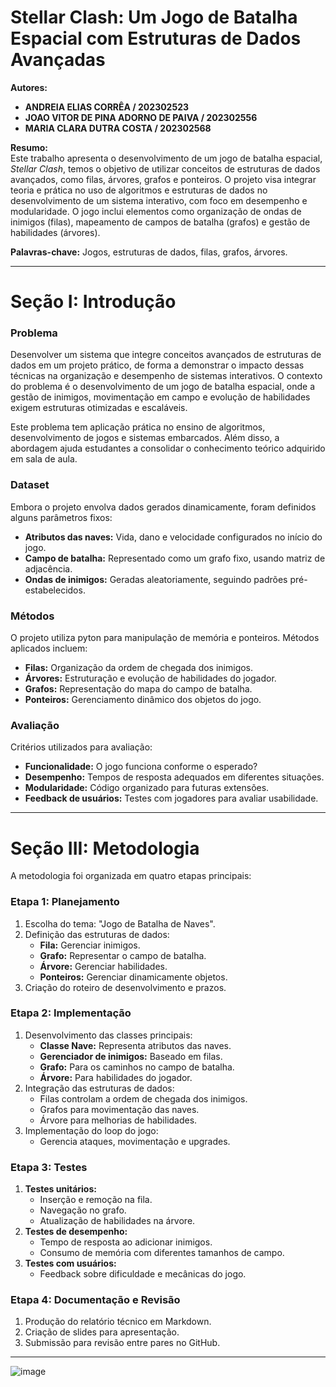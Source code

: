 # Stellar Clash: Um Jogo de Batalha Espacial com Estruturas de Dados Avançadas

**Autores:** 
- **ANDREIA ELIAS CORRÊA  /  202302523**
- **JOAO VITOR DE PINA ADORNO DE PAIVA /  202302556** 
- **MARIA CLARA DUTRA COSTA / 202302568**

**Resumo:**  
Este trabalho apresenta o desenvolvimento de um jogo de batalha espacial, *Stellar Clash*, temos o objetivo de utilizar conceitos de estruturas de dados avançados, como filas, árvores, grafos e ponteiros. O projeto visa integrar teoria e prática no uso de algoritmos e estruturas de dados no desenvolvimento de um sistema interativo, com foco em desempenho e modularidade. O jogo inclui elementos como organização de ondas de inimigos (filas), mapeamento de campos de batalha (grafos) e gestão de habilidades (árvores).

**Palavras-chave:** Jogos, estruturas de dados, filas, grafos, árvores.

---

# Seção I: Introdução

### Problema
Desenvolver um sistema que integre conceitos avançados de estruturas de dados em um projeto prático, de forma a demonstrar o impacto dessas técnicas na organização e desempenho de sistemas interativos. O contexto do problema é o desenvolvimento de um jogo de batalha espacial, onde a gestão de inimigos, movimentação em campo e evolução de habilidades exigem estruturas otimizadas e escaláveis.

Este problema tem aplicação prática no ensino de algoritmos, desenvolvimento de jogos e sistemas embarcados. Além disso, a abordagem ajuda estudantes a consolidar o conhecimento teórico adquirido em sala de aula.

### Dataset
Embora o projeto envolva dados gerados dinamicamente, foram definidos alguns parâmetros fixos:

- **Atributos das naves:** Vida, dano e velocidade configurados no início do jogo.  
- **Campo de batalha:** Representado como um grafo fixo, usando matriz de adjacência.  
- **Ondas de inimigos:** Geradas aleatoriamente, seguindo padrões pré-estabelecidos.  

### Métodos
O projeto utiliza pyton para manipulação de memória e ponteiros. Métodos aplicados incluem:

- **Filas:** Organização da ordem de chegada dos inimigos.  
- **Árvores:** Estruturação e evolução de habilidades do jogador.  
- **Grafos:** Representação do mapa do campo de batalha.  
- **Ponteiros:** Gerenciamento dinâmico dos objetos do jogo.  

### Avaliação
Critérios utilizados para avaliação:

- **Funcionalidade:** O jogo funciona conforme o esperado?  
- **Desempenho:** Tempos de resposta adequados em diferentes situações.  
- **Modularidade:** Código organizado para futuras extensões.  
- **Feedback de usuários:** Testes com jogadores para avaliar usabilidade.

---

# Seção III: Metodologia

A metodologia foi organizada em quatro etapas principais:

### Etapa 1: Planejamento
1. Escolha do tema: "Jogo de Batalha de Naves".  
2. Definição das estruturas de dados:  
   - **Fila:** Gerenciar inimigos.  
   - **Grafo:** Representar o campo de batalha.  
   - **Árvore:** Gerenciar habilidades.  
   - **Ponteiros:** Gerenciar dinamicamente objetos.  
3. Criação do roteiro de desenvolvimento e prazos.

### Etapa 2: Implementação
1. Desenvolvimento das classes principais:  
   - **Classe Nave:** Representa atributos das naves.  
   - **Gerenciador de inimigos:** Baseado em filas.  
   - **Grafo:** Para os caminhos no campo de batalha.  
   - **Árvore:** Para habilidades do jogador.  
2. Integração das estruturas de dados:  
   - Filas controlam a ordem de chegada dos inimigos.  
   - Grafos para movimentação das naves.  
   - Árvore para melhorias de habilidades.  
3. Implementação do loop do jogo:  
   - Gerencia ataques, movimentação e upgrades.

### Etapa 3: Testes
1. **Testes unitários:**  
   - Inserção e remoção na fila.  
   - Navegação no grafo.  
   - Atualização de habilidades na árvore.  
2. **Testes de desempenho:**  
   - Tempo de resposta ao adicionar inimigos.  
   - Consumo de memória com diferentes tamanhos de campo.  
3. **Testes com usuários:**  
   - Feedback sobre dificuldade e mecânicas do jogo.

### Etapa 4: Documentação e Revisão
1. Produção do relatório técnico em Markdown.  
2. Criação de slides para apresentação.  
3. Submissão para revisão entre pares no GitHub.

---
![image](https://github.com/user-attachments/assets/52faa2fb-7081-41ac-944b-ef489bd2f14e)

